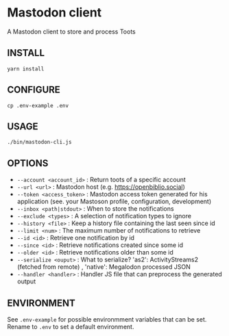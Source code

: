 # Mastodon client

A Mastodon client to store and process Toots

## INSTALL

```
yarn install
```

## CONFIGURE

```
cp .env-example .env
```

## USAGE

```
./bin/mastodon-cli.js
```

## OPTIONS

- `--account <account_id>` : Return toots of a specific account
- `--url <url>` : Mastodon host (e.g. https://openbiblio.social)
- `--token <access_token>` : Mastodon access token generated for his application (see. your Mastoson profile, configuration, development)
- `--inbox <path|stdout>` : When to store the notifications
- `--exclude <types>` : A selection of notification types to ignore
- `--history <file>` : Keep a history file containing the last seen since id
- `--limit <num>` : The maximum number of notifications to retrieve
- `--id <id>` : Retrieve one notification by id
- `--since <id>` : Retrieve notifications created since some id
- `--older <id>` : Retrieve notifications older than some id
- `--serialize <ouput>` : What to serialize? 'as2': ActivityStreams2 (fetched from remote) , 'native': Megalodon processed JSON
- `--handler <handler>` : Handler JS file that can preprocess the generated output

## ENVIRONMENT

See `.env-example` for possible environmment variables that can be set. 
Rename to `.env` to set a default environment.